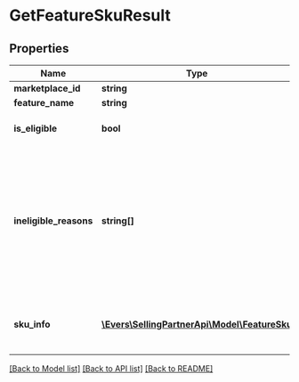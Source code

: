# GetFeatureSkuResult

## Properties
Name | Type | Description | Notes
------------ | ------------- | ------------- | -------------
**marketplace_id** | **string** | The requested marketplace. | 
**feature_name** | **string** | The name of the feature. | 
**is_eligible** | **bool** | When true, the seller SKU is eligible for the requested feature. | 
**ineligible_reasons** | **string[]** | A list of one or more reasons that the seller SKU is ineligibile for the feature.  Possible values: * MERCHANT_NOT_ENROLLED - The merchant isn&#39;t enrolled for the feature. * SKU_NOT_ELIGIBLE - The SKU doesn&#39;t reside in a warehouse that supports the feature. * INVALID_SKU - There is an issue with the SKU provided. | [optional] 
**sku_info** | [**\Evers\SellingPartnerApi\Model\FeatureSku**](FeatureSku.md) | Information about the SKU, including the count available, identifiers, and a list of overlapping SKUs that share the same inventory pool. | [optional] 

[[Back to Model list]](../README.md#documentation-for-models) [[Back to API list]](../README.md#documentation-for-api-endpoints) [[Back to README]](../README.md)



